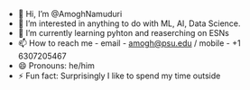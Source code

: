 - 👋 Hi, I’m @AmoghNamuduri
- 👀 I’m interested in anything to do with ML, AI, Data Science.
- 🌱 I’m currently learning pyhton and reaserching on ESNs
- 📫 How to reach me - email - amogh@psu.edu / mobile - +1 6307205467
- 😄 Pronouns: he/him
- ⚡ Fun fact: Surprisingly I like to spend my time outside

<!---
AmoghNamuduri/AmoghNamuduri is a ✨ special ✨ repository because its `README.md` (this file) appears on your GitHub profile.
You can click the Preview link to take a look at your changes.
--->
